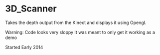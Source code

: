 3D_Scanner
==========

Takes the depth output from the Kinect and displays it using Opengl.

Warning: Code looks very sloppy
    It was meant to only get it working as a demo


Started Early 2014

